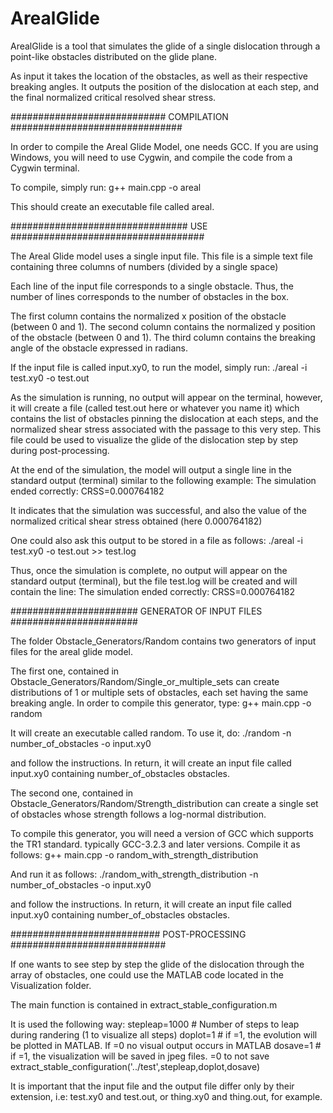 # ArealGlide

ArealGlide is a tool that simulates the glide of a single dislocation through a point-like obstacles distributed on the glide plane.

As input it takes the location of the obstacles, as well as their respective breaking angles.
It outputs the position of the dislocation at each step, and the final normalized critical resolved shear stress. 

############################ COMPILATION ###############################

In order to compile the Areal Glide Model, one needs GCC. If you are
using Windows, you will need to use Cygwin, and compile the code from
a Cygwin terminal.

To compile, simply run: g++ main.cpp -o areal

This should create an executable file called areal.


################################ USE ###################################

The Areal Glide model uses a single input file. This file is a simple
text file containing three columns of numbers (divided by a single space)

Each line of the input file corresponds to a single obstacle. Thus, the
number of lines corresponds to the number of obstacles in the box.

The first column contains the normalized x position of the obstacle
(between 0 and 1). The second column contains the normalized y position
of the obstacle (between 0 and 1). The third column contains the
breaking angle of the obstacle expressed in radians.

If the input file is called input.xy0, to run the model, simply run:
./areal -i test.xy0 -o test.out

As the simulation is running, no output will appear on the terminal,
however, it will create a file (called test.out here or whatever you
name it) which contains the list of obstacles pinning the dislocation
at each steps, and the normalized shear stress associated with the
passage to this very step. This file could be used to visualize the
glide of the dislocation step by step during post-processing.

At the end of the simulation, the model will output a single line
in the standard output (terminal) similar to the following example:
The simulation ended correctly: CRSS=0.000764182

It indicates that the simulation was successful, and also the value
of the normalized critical shear stress obtained (here 0.000764182)

One could also ask this output to be stored in a file as follows:
./areal -i test.xy0 -o test.out >> test.log

Thus, once the simulation is complete, no output will appear on the
standard output (terminal), but the file test.log will be created
and will contain the line:
The simulation ended correctly: CRSS=0.000764182



####################### GENERATOR OF INPUT FILES #######################

The folder Obstacle_Generators/Random contains two generators of input
files for the areal glide model.

The first one, contained in
Obstacle_Generators/Random/Single_or_multiple_sets can create
distributions of 1 or multiple sets of obstacles, each set having the
same breaking angle.
In order to compile this generator, type:
g++ main.cpp -o random

It will create an executable called random. To use it, do:
./random -n number_of_obstacles -o input.xy0

and follow the instructions.
In return, it will create an input file called input.xy0 containing
number_of_obstacles obstacles.


The second one, contained in
Obstacle_Generators/Random/Strength_distribution can create a single
set of obstacles whose strength follows a log-normal distribution.

To compile this generator, you will need a version of GCC which supports
the TR1 standard. typically GCC-3.2.3 and later versions. Compile it
as follows:
g++ main.cpp -o random_with_strength_distribution

And run it as follows:
./random_with_strength_distribution -n number_of_obstacles -o input.xy0

and follow the instructions.
In return, it will create an input file called input.xy0 containing
number_of_obstacles obstacles.

########################### POST-PROCESSING ############################

If one wants to see step by step the glide of the dislocation through
the array of obstacles, one could use the MATLAB code located in the
Visualization folder.

The main function is contained in extract_stable_configuration.m

It is used the following way:
stepleap=1000 # Number of steps to leap during randering (1 to visualize all steps)
doplot=1 # if =1, the evolution will be plotted in MATLAB. If =0 no visual output occurs in MATLAB
dosave=1 # if =1, the visualization will be saved in jpeg files. =0 to not save
extract_stable_configuration('../test',stepleap,doplot,dosave)

It is important that the input file and the output file differ only by
their extension, i.e: test.xy0 and test.out, or thing.xy0 and thing.out,
for example.
